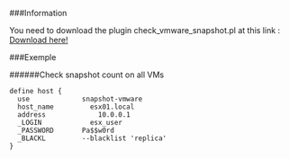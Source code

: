 ###Information

You need to download the plugin check_vmware_snapshot.pl at this link : 
[Download here!](www.github.com)

###Exemple

######Check snapshot count on all VMs
```
define host {
  use             snapshot-vmware
  host_name   		esx01.local
  address		      10.0.0.1
  _LOGIN	        esx_user
  _PASSWORD       Pa$$w0rd
  _BLACKL         --blacklist 'replica'
}
```
